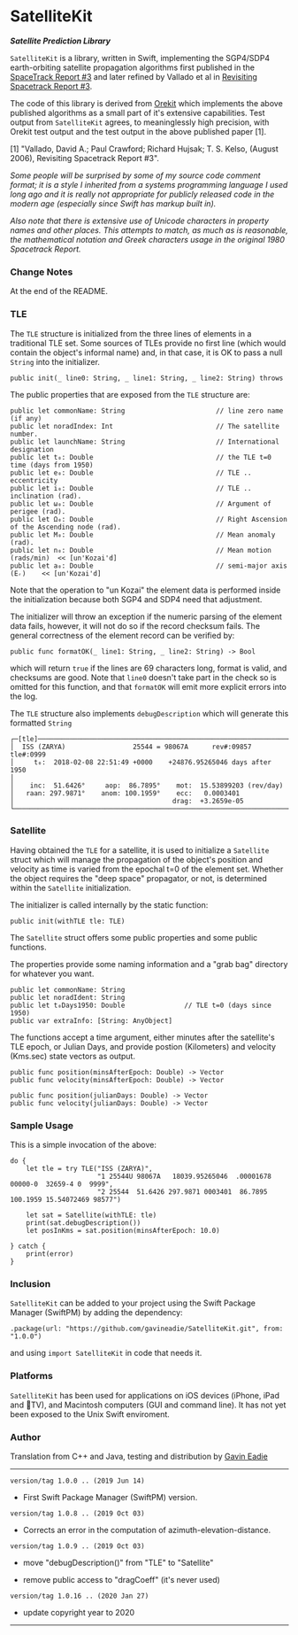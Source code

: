 # SatelliteKit
___Satellite Prediction Library___

`SatelliteKit` is a library, written in Swift, implementing the SGP4/SDP4 earth-orbiting satellite
propagation algorithms first published in the
[SpaceTrack Report #3](https://celestrak.com/NORAD/documentation/)
and later refined by Vallado et al in
[Revisiting Spacetrack Report #3](https://celestrak.com/publications/AIAA/2006-6753/).

The code of this library is derived from [Orekit](https://www.orekit.org) which implements
the above published algorithms as a small part of it's extensive capabilities.
Test output from `SatelliteKit` agrees, to meaninglessly high precision, with Orekit
test output and the test output in the above published paper [1].

[1] "Vallado, David A.; Paul Crawford; Richard Hujsak; T. S. Kelso,
(August 2006), Revisiting Spacetrack Report #3".


  _Some people will be surprised by some of my source code comment format; it is a style
  I inherited from a systems programming language I used long ago and it is really not
  appropriate for publicly released code in the modern age (especially since Swift has
  markup built in)._

  _Also note that there is extensive use
  of Unicode characters in property names and other places.  This attempts to match, as
  much as is reasonable, the mathematical notation and Greek characters usage in the
  original 1980 Spacetrack Report._


### Change Notes

At the end of the README.

### TLE

The `TLE` structure is initialized from the three lines of elements in a traditional TLE set.
Some sources of TLEs provide no first line (which would contain the object's informal name) and,
in that case, it is OK to pass a null `String` into the initializer.

	public init(_ line0: String, _ line1: String, _ line2: String) throws

The public properties that are exposed from the `TLE` structure are:

	public let commonName: String                       // line zero name (if any)
	public let noradIndex: Int                          // The satellite number.
	public let launchName: String                       // International designation
	public let t₀: Double                               // the TLE t=0 time (days from 1950)
	public let e₀: Double                               // TLE .. eccentricity
	public let i₀: Double                               // TLE .. inclination (rad).
	public let ω₀: Double                               // Argument of perigee (rad).
	public let Ω₀: Double                               // Right Ascension of the Ascending node (rad).
	public let M₀: Double                               // Mean anomaly (rad).
	public let n₀: Double                               // Mean motion (rads/min)  << [un'Kozai'd]
	public let a₀: Double                               // semi-major axis (Eᵣ)    << [un'Kozai'd]

Note that the operation to "un Kozai" the element data is performed inside the initialization because
both SGP4 and SDP4 need that adjustment.

The initializer will throw an exception if the numeric parsing of the element data fails, however,
it will not do so if the record checksum fails.  The general correctness of the element record can
be verified by:

	public func formatOK(_ line1: String, _ line2: String) -> Bool

which will return `true` if the lines are 69 characters long, format is valid, and checksums are good.
Note that `line0` doesn't take part in the check so is omitted for this function, and that `formatOK` will
emit more explicit errors into the log.

The `TLE` structure also implements `debugDescription` which will generate this formatted `String`

    ┌─[tle]─────────────────────────────────────────────────────────────────
    │  ISS (ZARYA)                 25544 = 98067A      rev#:09857 tle#:0999
    │     t₀:  2018-02-08 22:51:49 +0000    +24876.95265046 days after 1950
    │
    │    inc:  51.6426°     aop:  86.7895°    mot:  15.53899203 (rev/day)
    │   raan: 297.9871°    anom: 100.1959°    ecc:   0.0003401
    │                                        drag:  +3.2659e-05
    └───────────────────────────────────────────────────────────────────────

### Satellite

Having obtained the `TLE` for a satellite, it is used to initialize a `Satellite` struct which will
manage the propagation of the object's position and velocity as time is varied from the epochal
t=0 of the element set.  Whether the object requires the "deep space" propagator, or not, is
determined within the `Satellite` initialization.

The initializer is called internally by the static function:

    public init(withTLE tle: TLE)

The `Satellite` struct offers some public properties and some public functions.

The properties provide some naming information and a "grab bag" directory for whatever you want.

    public let commonName: String
    public let noradIdent: String
    public let t₀Days1950: Double       		// TLE t=0 (days since 1950)
    public var extraInfo: [String: AnyObject]

The functions
accept a time argument, either minutes after the satellite's TLE epoch, or Julian Days, and provide
postion (Kilometers) and velocity (Kms.sec) state vectors as output.

    public func position(minsAfterEpoch: Double) -> Vector
    public func velocity(minsAfterEpoch: Double) -> Vector

    public func position(julianDays: Double) -> Vector
    public func velocity(julianDays: Double) -> Vector

### Sample Usage

This is a simple invocation of the above:

    do {
        let tle = try TLE("ISS (ZARYA)",
                          "1 25544U 98067A   18039.95265046  .00001678  00000-0  32659-4 0  9999",
                          "2 25544  51.6426 297.9871 0003401  86.7895 100.1959 15.54072469 98577")

        let sat = Satellite(withTLE: tle)
        print(sat.debugDescription())
        let posInKms = sat.position(minsAfterEpoch: 10.0)

    } catch {
        print(error)
    }

### Inclusion

`SatelliteKit` can be added to your project using the Swift Package Manager (SwiftPM) by adding
the dependency:

    .package(url: "https://github.com/gavineadie/SatelliteKit.git", from: "1.0.0")

and using `import SatelliteKit` in code that needs it.

### Platforms

`SatelliteKit` has been used for applications on iOS devices (iPhone, iPad and TV),
and Macintosh computers (GUI and command line).  It has not yet been
exposed to the Unix Swift enviroment.

### Author

Translation from C++ and Java, testing and distribution by [Gavin Eadie](mailto:gavineadie.dev@icloud.com)

---
`version/tag 1.0.0 .. (2019 Jun 14)`

- First Swift Package Manager (SwiftPM) version.

`version/tag 1.0.8 .. (2019 Oct 03)`

- Corrects an error in the computation of azimuth-elevation-distance.

`version/tag 1.0.9 .. (2019 Oct 03)`

- move "debugDescription()" from "TLE" to "Satellite"

- remove public access to "dragCoeff" (it's never used)

`version/tag 1.0.16 .. (2020 Jan 27)`

- update copyright year to 2020

---
